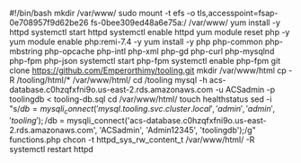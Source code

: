 #!/bin/bash
mkdir /var/www/
sudo mount -t efs -o tls,accesspoint=fsap-0e708957f9d62be26 fs-0bee309ed48a6e75a:/ /var/www/
yum install -y httpd 
systemctl start httpd
systemctl enable httpd
yum module reset php -y
yum module enable php:remi-7.4 -y
yum install -y php php-common php-mbstring php-opcache php-intl php-xml php-gd php-curl php-mysqlnd php-fpm php-json
systemctl start php-fpm
systemctl enable php-fpm
git clone https://github.com/Emperorthimy/tooling.git
mkdir /var/www/html
cp -R /tooling/html/*  /var/www/html/
cd /tooling
mysql -h acs-database.c0hzqfxfni9o.us-east-2.rds.amazonaws.com -u ACSadmin -p toolingdb < tooling-db.sql
cd /var/www/html/
touch healthstatus
sed -i "s/$db = mysqli_connect('mysql.tooling.svc.cluster.local', 'admin', 'admin', 'tooling');/$db = mysqli_connect('acs-database.c0hzqfxfni9o.us-east-2.rds.amazonaws.com', 'ACSadmin', 'Admin12345', 'toolingdb');/g" functions.php
chcon -t httpd_sys_rw_content_t /var/www/html/ -R
systemctl restart httpd







